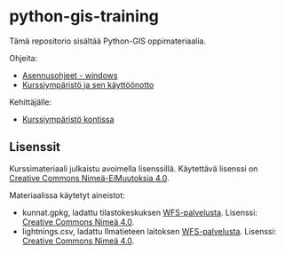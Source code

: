 # python-gis-training

Tämä repositorio sisältää Python-GIS oppimateriaalia.

Ohjeita:

- [Asennusohjeet - windows](./ohjeet/asennukset-windows.md)
- [Kurssiympäristö ja sen käyttöönotto](./ohjeet/kurssiymparisto.md)

Kehittäjälle:

- [Kurssiympäristö kontissa](./ohjeet/kurssiymparisto-kontissa.md)

## Lisenssit

Kurssimateriaali julkaistu avoimella lisenssillä. Käytettävä lisenssi on
[Creative Commons Nimeä-EiMuutoksia 4.0](https://creativecommons.org/licenses/by-nd/4.0/deed.fi).

Materiaalissa käytetyt aineistot:

- kunnat.gpkg, ladattu tilastokeskuksen
  [WFS-palvelusta](https://geo.stat.fi/geoserver/tilastointialueet/wfs).
  Lisenssi:
  [Creative Commons Nimeä 4.0](https://creativecommons.org/licenses/by/4.0/deed.fi).
- lightnings.csv, ladattu Ilmatieteen laitoksen
  [WFS-palvelusta](https://en.ilmatieteenlaitos.fi/open-data-manual-fmi-wfs-services).
  Lisenssi:
  [Creative Commons Nimeä 4.0](https://creativecommons.org/licenses/by/4.0/deed.fi).
